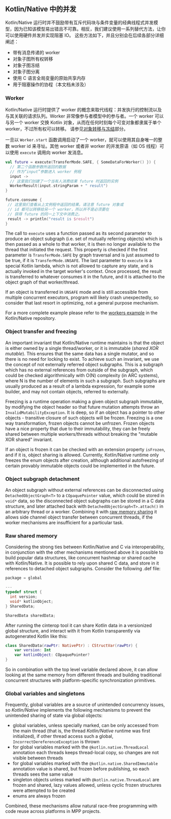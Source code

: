 ## Kotlin/Native 中的并发

  Kotlin/Native 运行时并不鼓励<!--
 -->带有互斥代码块与条件变量的经典线程式并发模型，因为已知该模型<!--
 -->易出错且不可靠。相反，我们建议使用一系列<!--
 -->替代方法，让你可以使用硬件并发并实现阻塞 IO。
 这些方法如下，并且分别会在后续各部分详细阐述：
   * 带有消息传递的 worker
   * 对象子图所有权转移
   * 对象子图冻结
   * 对象子图分离
   * 使用 C 语言全局变量的原始共享内存
   * 用于阻塞操作的协程（本文档未涉及）


### Worker

  Kotlin/Native 运行时提供了 worker 的概念来取代线程：并发执行的<!--
 -->控制流以及与其关联的请求队列。Worker 非常像参与者模型<!--
 -->中的参与者。一个 worker 可以与另一个 worker 交换 Kotlin 对象，从而在任何时刻<!--
 -->每个可变对象都隶属于单个 worker，不过所有权可以转移。
 请参见[对象转移与冻结](#transfer)部分。

  一旦以 `Worker.start` 函数调用启动了一个 worker，就可以使用其自身唯一的整数
 worker id 来寻址。其他 worker 或者非 worker 的并发原语（如 OS 线程）可以<!--
 -->使用 `execute` 调用向 worker 发消息。
 
<div class="sample" markdown="1" theme="idea" data-highlight-only>
  
 ```kotlin
val future = execute(TransferMode.SAFE, { SomeDataForWorker() }) {
   // 第二个函数参数所返回的数据
   // 作为“input”参数进入 worker 例程
   input ->
   // 这里我们创建了一个当有人消费结果 future 时返回的实例
   WorkerResult(input.stringParam + " result")
}

future.consume {
  // 这里我们查看从上文例程中返回的结果。请注意 future 对象或
  // id 都可以转移给另一个 worker，所以并不是必须要在
  // 获得 future 的同一上下文中消费之。
  result -> println("result is $result")
}
```

</div>

 The call to `execute` uses a function passed as its second parameter to produce an object subgraph
 (i.e. set of mutually referring objects) which is then passed as a whole to that worker, it is then no longer
 available to the thread that initiated the request. This property is checked if the first parameter
 is `TransferMode.SAFE` by graph traversal and is just assumed to be true, if it is `TransferMode.UNSAFE`.
 The last parameter to `execute` is a special Kotlin lambda, which is not allowed to capture any state,
 and is actually invoked in the target worker's context. Once processed, the result is transferred to whatever consumes
 it in the future, and it is attached to the object graph of that worker/thread.

  If an object is transferred in `UNSAFE` mode and is still accessible from multiple concurrent executors,
 program will likely crash unexpectedly, so consider that last resort in optimizing, not a general purpose
 mechanism.

  For a more complete example please refer to the [workers example](https://github.com/JetBrains/kotlin-native/tree/master/samples/workers)
 in the Kotlin/Native repository.

<a name="transfer"></a>
### Object transfer and freezing

   An important invariant that Kotlin/Native runtime maintains is that the object is either owned by a single
  thread/worker, or it is immutable (_shared XOR mutable_). This ensures that the same data has a single mutator, and so there is no need for locking to exist. To achieve such an invariant, we use the concept of not externally referred object subgraphs.
  This is a subgraph which has no external references from outside of the subgraph, which could be checked
  algorithmically with O(N) complexity (in ARC systems), where N is the number of elements in such a subgraph.
  Such subgraphs are usually produced as a result of a lambda expression, for example some builder, and may not
  contain objects, referred to externally.

   Freezing is a runtime operation making a given object subgraph immutable, by modifying the object header
  so that future mutation attempts throw an `InvalidMutabilityException`. It is deep, so
  if an object has a pointer to other objects - transitive closure of such objects will be frozen.
  Freezing is a one way transformation, frozen objects cannot be unfrozen. Frozen objects have a nice
  property that due to their immutability, they can be freely shared between multiple workers/threads
  without breaking the "mutable XOR shared" invariant.

   If an object is frozen it can be checked with an extension property `isFrozen`, and if it is, object sharing
 is allowed. Currently, Kotlin/Native runtime only freezes the enum objects after creation, although additional
 autofreezing of certain provably immutable objects could be implemented in the future.

<a name="detach"></a>
### Object subgraph detachment

   An object subgraph without external references can be disconnected using `DetachedObjectGraph<T>` to
  a `COpaquePointer` value, which could be stored in `void*` data, so the disconnected object subgraphs
  can be stored in a C data structure, and later attached back with `DetachedObjectGraph<T>.attach()` in an arbitrary thread
  or a worker. Combining it with [raw memory sharing](#shared) it allows side channel object transfer between
  concurrent threads, if the worker mechanisms are insufficient for a particular task.


<a name="shared"></a>
### Raw shared memory

  Considering the strong ties between Kotlin/Native and C via interoperability, in conjunction with the other mechanisms
 mentioned above it is possible to build popular data structures, like concurrent hashmap or shared cache with
 Kotlin/Native. It is possible to rely upon shared C data, and store in it references to detached object subgraphs.
 Consider the following .def file:
 
<div class="sample" markdown="1" theme="idea" mode="c">

```c
package = global

---
typedef struct {
  int version;
  void* kotlinObject;
} SharedData;

SharedData sharedData;
```

</div>

After running the cinterop tool it can share Kotlin data in a versionized global structure,
and interact with it from Kotlin transparently via autogenerated Kotlin like this:

<div class="sample" markdown="1" theme="idea" data-highlight-only>

```kotlin
class SharedData(rawPtr: NativePtr) : CStructVar(rawPtr) {
    var version: Int
    var kotlinObject: COpaquePointer?
}
```

</div>

So in combination with the top level variable declared above, it can allow looking at the same memory from different
threads and building traditional concurrent structures with platform-specific synchronization primitives.

<a name="top_level"></a>
### Global variables and singletons

  Frequently, global variables are a source of unintended concurrency issues, so _Kotlin/Native_ implements
the following mechanisms to prevent the unintended sharing of state via global objects:

   * global variables, unless specially marked, can be only accessed from the main thread (that is, the thread
   _Kotlin/Native_ runtime was first initialized), if other thread access such a global, `IncorrectDereferenceException` is thrown
   * for global variables marked with the `@kotlin.native.ThreadLocal` annotation each threads keeps thread-local copy,
   so changes are not visible between threads
   * for global variables marked with the `@kotlin.native.SharedImmutable` annotation value is shared, but frozen
   before publishing, so each threads sees the same value
   * singleton objects unless marked with `@kotlin.native.ThreadLocal` are frozen and shared, lazy values allowed,
   unless cyclic frozen structures were attempted to be created
   * enums are always frozen

 Combined, these mechanisms allow natural race-free programming with code reuse across platforms in MPP projects.
